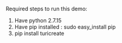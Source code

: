 Required steps to run this demo:

1. Have python 2.7.15
2. Have pip installed : sudo easy_install pip
3. pip install turicreate
